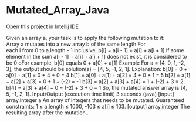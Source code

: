 # Mutated_Array_Java
Open this project in Intellij IDE

Given an array a, your task is to apply the following mutation to it:
  Array a mutates into a new array b of the same length
  For each i from 0 to a.length - 1 inclusive, b[i] = a[i - 1] + a[i] + a[i + 1]
  If some element in the sum a[i - 1] + a[i] + a[i + 1] does not exist, it is considered to be 0
oFor example, b[0] equals 0 + a[0] + a[1]
Example
For a = [4, 0, 1, -2, 3], the output should be solution(a) = [4, 5, -1, 2, 1].
Explanation:
  b[0] = 0 + a[0] + a[1] = 0 + 4 + 0 = 4
  b[1] = a[0] + a[1] + a[2] = 4 + 0 + 1 = 5
  b[2] = a[1] + a[2] + a[3] = 0 + 1 + (-2) = -1
  b[3] = a[2] + a[3] + a[4] = 1 + (-2) + 3 = 2
  b[4] = a[3] + a[4] + 0 = (-2) + 3 + 0 = 1
So, the mutated answer array is [4, 5, -1, 2, 1].
Input/Output
[execution time limit] 3 seconds (java)
[input] array.integer a
An array of integers that needs to be mutated.
Guaranteed constraints:
1 ≤ a.length ≤ 1000,
-103 ≤ a[i] ≤ 103.
[output] array.integer
The resulting array after the mutation..
